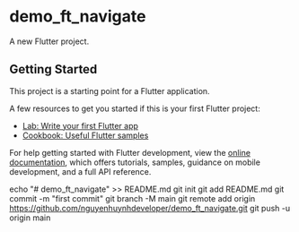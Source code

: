 # demo_ft_navigate

A new Flutter project.

## Getting Started

This project is a starting point for a Flutter application.

A few resources to get you started if this is your first Flutter project:

- [Lab: Write your first Flutter app](https://docs.flutter.dev/get-started/codelab)
- [Cookbook: Useful Flutter samples](https://docs.flutter.dev/cookbook)

For help getting started with Flutter development, view the
[online documentation](https://docs.flutter.dev/), which offers tutorials,
samples, guidance on mobile development, and a full API reference.

echo "# demo_ft_navigate" >> README.md
git init
git add README.md
git commit -m "first commit"
git branch -M main
git remote add origin https://github.com/nguyenhuynhdeveloper/demo_ft_navigate.git
git push -u origin main
